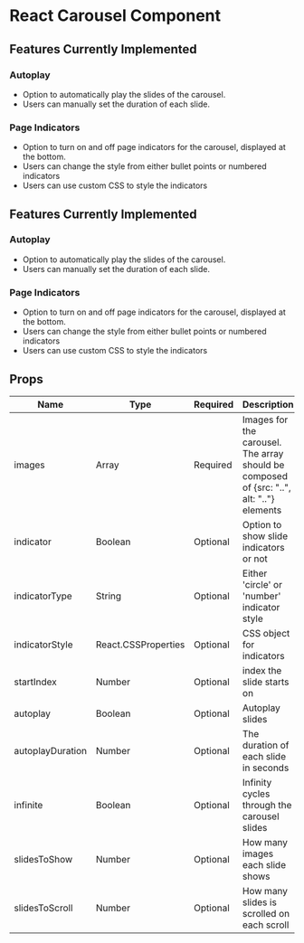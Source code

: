 # React Carousel Component
## Features Currently Implemented
### Autoplay
- Option to automatically play the slides of the carousel. 
- Users can manually set the duration of each slide.
### Page Indicators
- Option to turn on and off page indicators for the carousel, displayed at the bottom.
- Users can change the style from either bullet points or numbered indicators
- Users can use custom CSS to style the indicators

## Features Currently Implemented
### Autoplay
- Option to automatically play the slides of the carousel. 
- Users can manually set the duration of each slide.
### Page Indicators
- Option to turn on and off page indicators for the carousel, displayed at the bottom.
- Users can change the style from either bullet points or numbered indicators
- Users can use custom CSS to style the indicators
## Props

| Name             | Type                | Required | Description                                                                              | Default  |
|------------------|---------------------|----------|------------------------------------------------------------------------------------------|----------|
| images           | Array               | Required | Images for the carousel. The array should be composed of {src: "..", alt: ".."} elements |          |
| indicator        | Boolean             | Optional | Option to show slide indicators or not                                                   | False    |
| indicatorType    | String              | Optional | Either 'circle' or 'number' indicator style                                              | 'circle' |
| indicatorStyle   | React.CSSProperties | Optional | CSS object for indicators                                                                |          |
| startIndex       | Number              | Optional | index the slide starts on                                                                | 0        |
| autoplay         | Boolean             | Optional | Autoplay slides                                                                          | False    |
| autoplayDuration | Number              | Optional | The duration of each slide in seconds                                                    | 2        |
| infinite         | Boolean             | Optional | Infinity cycles through the carousel slides                                              | True     |
| slidesToShow     | Number              | Optional | How many images each slide shows                                                         | 1        |
| slidesToScroll   | Number              | Optional | How many slides is scrolled on each scroll                                               | 1        |